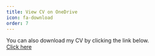 ```yaml
---
title: View CV on OneDrive
icon: fa-download
order: 7
---
```


You can also download my CV by clicking the link below.<br>
[Click here](https://1drv.ms/w/s!ArASGpZYr_kx_RqBFrkBFx0iFc8_)